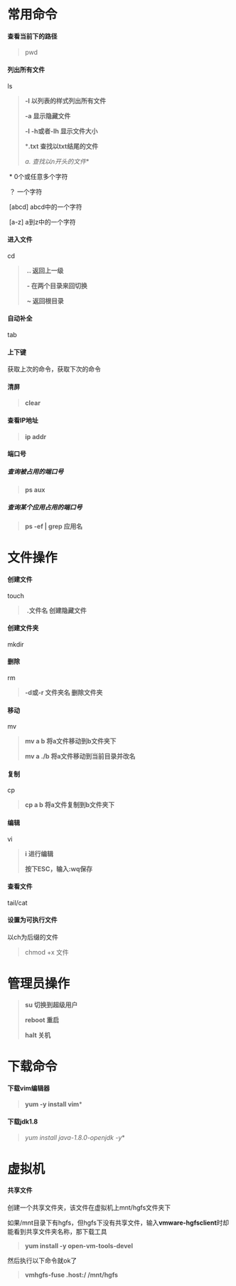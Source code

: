 # 常用命令

#### 查看当前下的路径

> pwd

#### 列出所有文件

ls

>**-l	以列表的样式列出所有文件**
>
>**-a	显示隐藏文件**
>
>**-l -h或者-lh	显示文件大小**
>
>***.txt	查找以txt结尾的文件**
>
>**a.*	查找以n开头的文件**

​	*	0个或任意多个字符

​	？	一个字符

​	[abcd]	abcd中的一个字符

​	[a-z]	a到z中的一个字符

#### 进入文件

cd

> ​	**..	返回上一级**
>
> ​	**-	在两个目录来回切换**
>
> ​	**~	返回根目录**

#### 自动补全

tab

#### 上下键

获取上次的命令，获取下次的命令

#### 清屏

> **clear**

#### 查看IP地址

> **ip addr**

#### 端口号

##### 查询被占用的端口号

> **ps aux**

##### 查询某个应用占用的端口号

> **ps -ef | grep 应用名**

# 文件操作

#### 创建文件

touch

> ​	**.文件名	创建隐藏文件**

####  创建文件夹

mkdir

#### 删除

rm

> **-d或-r 文件夹名	删除文件夹**

#### 移动

mv

> **mv a b	将a文件移动到b文件夹下**
>
> **mv a ./b	将a文件移动到当前目录并改名**

#### **复制**

cp

>**cp a b	将a文件复制到b文件夹下**

#### 编辑

vi

> **i	进行编辑**
>
> **按下ESC，输入:wq保存**

#### 查看文件

tail/cat

#### 设置为可执行文件

以ch为后缀的文件

> chmod +x 文件

# 管理员操作

> **su	切换到超级用户**
>
> **reboot	重启**
>
> **halt	关机**

# 下载命令

#### 下载vim编辑器

> **yum -y install vim***

#### 下载jdk1.8

> **yum install java-1.8.0-openjdk* -y**

# 虚拟机

#### 共享文件

创建一个共享文件夹，该文件在虚拟机上mnt/hgfs文件夹下

如果/mnt目录下有hgfs，但hgfs下没有共享文件，输入**vmware-hgfsclient**时却能看到共享文件夹名称，那下载工具

> **yum install -y open-vm-tools-devel**

然后执行以下命令就ok了

> **vmhgfs-fuse .host:/ /mnt/hgfs**